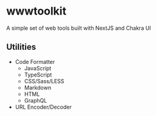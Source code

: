 # wwwtoolkit

A simple set of web tools built with NextJS and Chakra UI

## Utilities

* Code Formatter
  * JavaScript
  * TypeScript
  * CSS/Sass/LESS
  * Markdown
  * HTML
  * GraphQL
* URL Encoder/Decoder